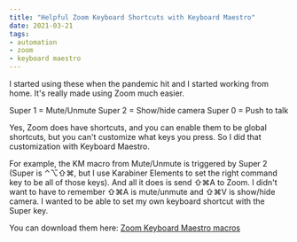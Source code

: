 ```yaml
---
title: "Helpful Zoom Keyboard Shortcuts with Keyboard Maestro"
date: 2021-03-21
tags:
- automation
- zoom
- keyboard maestro
---
```


I started using these when the pandemic hit and I started working from home. It's really made using Zoom much easier.

Super 1 = Mute/Unmute
Super 2 = Show/hide camera
Super 0 = Push to talk

Yes, Zoom does have shortcuts, and you can enable them to be global shortcuts, but you can't customize what keys you press. So I did that customization with Keyboard Maestro.

For example, the KM macro from Mute/Unmute is triggered by Super 2 (Super is ⌃⌥⇧⌘, but I use Karabiner Elements to set the right command key to be all of those keys). And all it does is send ⇧⌘A to Zoom. I didn't want to have to remember ⇧⌘A is mute/unmute and ⇧⌘V is show/hide camera. I wanted to be able to set my own keyboard shortcut with the Super key.

You can download them here: [Zoom Keyboard Maestro macros](./zoom-macros.kmmacros)